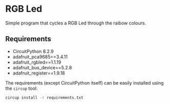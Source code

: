 # RGB Led

Simple program that cycles a RGB Led through the raibow colours.

## Requirements

- CircuitPython 8.2.9
- adafruit_pca9685==3.4.11
- adafruit_rgbled==1.1.19
- adafruit_bus_device==5.2.8
- adafruit_register==1.9.18

The requirements (except CircuitPython itself) can be easily installed using the `circup` tool:

```bash
circup install -r requirements.txt
```
